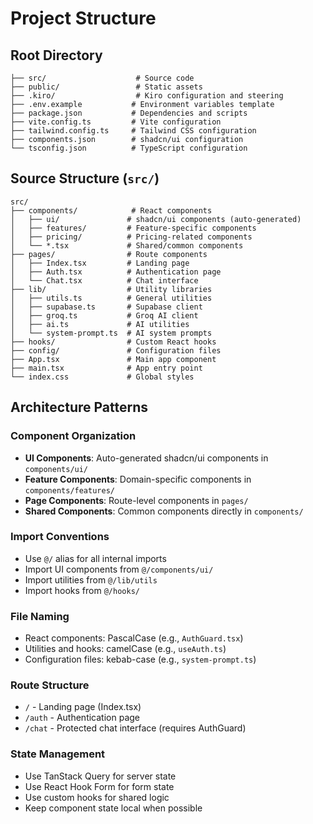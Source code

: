 # Project Structure

## Root Directory
```
├── src/                    # Source code
├── public/                 # Static assets
├── .kiro/                  # Kiro configuration and steering
├── .env.example           # Environment variables template
├── package.json           # Dependencies and scripts
├── vite.config.ts         # Vite configuration
├── tailwind.config.ts     # Tailwind CSS configuration
├── components.json        # shadcn/ui configuration
└── tsconfig.json          # TypeScript configuration
```

## Source Structure (`src/`)
```
src/
├── components/            # React components
│   ├── ui/               # shadcn/ui components (auto-generated)
│   ├── features/         # Feature-specific components
│   ├── pricing/          # Pricing-related components
│   └── *.tsx             # Shared/common components
├── pages/                # Route components
│   ├── Index.tsx         # Landing page
│   ├── Auth.tsx          # Authentication page
│   └── Chat.tsx          # Chat interface
├── lib/                  # Utility libraries
│   ├── utils.ts          # General utilities
│   ├── supabase.ts       # Supabase client
│   ├── groq.ts           # Groq AI client
│   ├── ai.ts             # AI utilities
│   └── system-prompt.ts  # AI system prompts
├── hooks/                # Custom React hooks
├── config/               # Configuration files
├── App.tsx               # Main app component
├── main.tsx              # App entry point
└── index.css             # Global styles
```

## Architecture Patterns

### Component Organization
- **UI Components**: Auto-generated shadcn/ui components in `components/ui/`
- **Feature Components**: Domain-specific components in `components/features/`
- **Page Components**: Route-level components in `pages/`
- **Shared Components**: Common components directly in `components/`

### Import Conventions
- Use `@/` alias for all internal imports
- Import UI components from `@/components/ui/`
- Import utilities from `@/lib/utils`
- Import hooks from `@/hooks/`

### File Naming
- React components: PascalCase (e.g., `AuthGuard.tsx`)
- Utilities and hooks: camelCase (e.g., `useAuth.ts`)
- Configuration files: kebab-case (e.g., `system-prompt.ts`)

### Route Structure
- `/` - Landing page (Index.tsx)
- `/auth` - Authentication page
- `/chat` - Protected chat interface (requires AuthGuard)

### State Management
- Use TanStack Query for server state
- Use React Hook Form for form state
- Use custom hooks for shared logic
- Keep component state local when possible